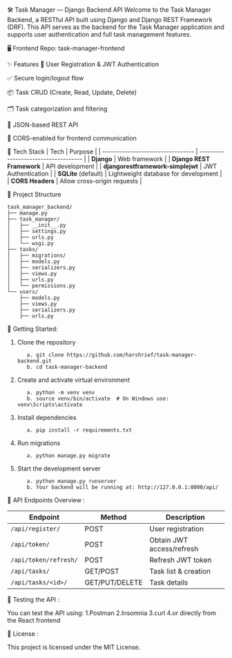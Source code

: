 🛠️ Task Manager — Django Backend API
Welcome to the Task Manager Backend, a RESTful API built using Django and Django REST Framework (DRF). This API serves as the backend for the Task Manager application and supports user authentication and full task management features.

🖥️ Frontend Repo: task-manager-frontend

✨ Features
🔐 User Registration & JWT Authentication

✅ Secure login/logout flow

📦 Task CRUD (Create, Read, Update, Delete)

🗂️ Task categorization and filtering

📄 JSON-based REST API

🔄 CORS-enabled for frontend communication

🧱 Tech Stack
| Tech                              | Purpose                              |
| --------------------------------- | ------------------------------------ |
| **Django**                        | Web framework                        |
| **Django REST Framework**         | API development                      |
| **djangorestframework-simplejwt** | JWT Authentication                   |
| **SQLite** (default)              | Lightweight database for development |
| **CORS Headers**                  | Allow cross-origin requests          |

📂 Project Structure
```
task_manager_backend/
├── manage.py
├── task_manager/
│   ├── __init__.py
│   ├── settings.py
│   ├── urls.py
│   └── wsgi.py
├── tasks/
│   ├── migrations/
│   ├── models.py
│   ├── serializers.py
│   ├── views.py
│   ├── urls.py
│   └── permissions.py
└── users/
    ├── models.py
    ├── views.py
    ├── serializers.py
    ├── urls.py
```

🚀 Getting Started:
1. Clone the repository
   
          a. git clone https://github.com/harshrief/task-manager-backend.git
          b. cd task-manager-backend
2. Create and activate virtual environment
   
          a. python -m venv venv
          b. source venv/bin/activate  # On Windows use: venv\Scripts\activate
3. Install dependencies
   
          a. pip install -r requirements.txt
4. Run migrations
   
          a. python manage.py migrate
5. Start the development server
    
          a. python manage.py runserver
          b. Your backend will be running at: http://127.0.0.1:8000/api/

🔐 API Endpoints Overview :

| Endpoint              | Method         | Description               |
| --------------------- | -------------- | ------------------------- |
| `/api/register/`      | POST           | User registration         |
| `/api/token/`         | POST           | Obtain JWT access/refresh |
| `/api/token/refresh/` | POST           | Refresh JWT token         |
| `/api/tasks/`         | GET/POST       | Task list & creation      |
| `/api/tasks/<id>/`    | GET/PUT/DELETE | Task details              |

🧪 Testing the API :

You can test the API using:
  1.Postman
  2.Insomnia
  3.curl
  4.or directly from the React frontend

📝 License :

This project is licensed under the MIT License.




